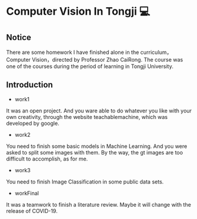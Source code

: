 # Computer Vision In Tongji 💻

## Notice
There are some homework I have finished alone in the curriculum，Computer Vision，directed by Professor Zhao CaiRong. The course was one of the courses during the period of learning in Tongji University. 

## Introduction
* work1

It was an open project. And you ware able to do whatever you like with your own creativity, through the website teachablemachine, which was developed by google.

* work2

You need to finish some basic models in Machine Learning. And you were asked to split some images with them. By the way, the gt images are too difficult to accomplish, as for me.

* work3

You need to finish Image Classification in some public data sets.

* workFinal

It was a teamwork to finish a literature review. Maybe it will change with  the release of COVID-19.
